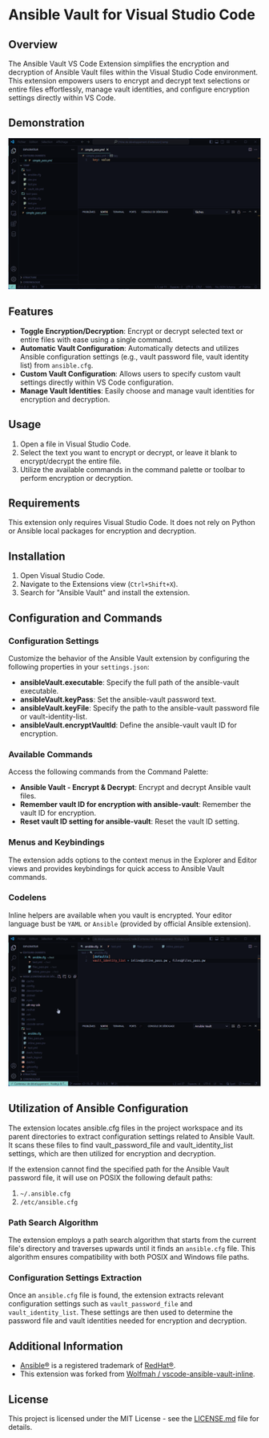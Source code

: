 # Ansible Vault for Visual Studio Code

## Overview

The Ansible Vault VS Code Extension simplifies the encryption and decryption of Ansible Vault files within the Visual Studio Code environment. This extension empowers users to encrypt and decrypt text selections or entire files effortlessly, manage vault identities, and configure encryption settings directly within VS Code.

## Demonstration

![Demonstration all features](.github/assets/features.gif)

## Features

- **Toggle Encryption/Decryption**: Encrypt or decrypt selected text or entire files with ease using a single command.
- **Automatic Vault Configuration**: Automatically detects and utilizes Ansible configuration settings (e.g., vault password file, vault identity list) from `ansible.cfg`.
- **Custom Vault Configuration**: Allows users to specify custom vault settings directly within VS Code configuration.
- **Manage Vault Identities**: Easily choose and manage vault identities for encryption and decryption.

## Usage

1. Open a file in Visual Studio Code.
2. Select the text you want to encrypt or decrypt, or leave it blank to encrypt/decrypt the entire file.
3. Utilize the available commands in the command palette or toolbar to perform encryption or decryption.

## Requirements

This extension only requires Visual Studio Code. It does not rely on Python or Ansible local packages for encryption and decryption.

## Installation

1. Open Visual Studio Code.
2. Navigate to the Extensions view (`Ctrl+Shift+X`).
3. Search for "Ansible Vault" and install the extension.

## Configuration and Commands

### Configuration Settings

Customize the behavior of the Ansible Vault extension by configuring the following properties in your `settings.json`:

- **ansibleVault.executable**: Specify the full path of the ansible-vault executable.
- **ansibleVault.keyPass**: Set the ansible-vault password text.
- **ansibleVault.keyFile**: Specify the path to the ansible-vault password file or vault-identity-list.
- **ansibleVault.encryptVaultId**: Define the ansible-vault vault ID for encryption.

### Available Commands

Access the following commands from the Command Palette:

- **Ansible Vault - Encrypt & Decrypt**: Encrypt and decrypt Ansible vault files.
- **Remember vault ID for encryption with ansible-vault**: Remember the vault ID for encryption.
- **Reset vault ID setting for ansible-vault**: Reset the vault ID setting.

### Menus and Keybindings

The extension adds options to the context menus in the Explorer and Editor views and provides keybindings for quick access to Ansible Vault commands.

### Codelens

Inline helpers are available when you vault is encrypted. Your editor language bust be `YAML` or `Ansible` (provided by official Ansible extension).

![Demonstration of codelens](.github/assets/codelens.gif)

## Utilization of Ansible Configuration

The extension locates ansible.cfg files in the project workspace and its parent directories to extract configuration settings related to Ansible Vault. It scans these files to find vault_password_file and vault_identity_list settings, which are then utilized for encryption and decryption.

If the extension cannot find the specified path for the Ansible Vault password file, it will use on POSIX the following default paths:

1. `~/.ansible.cfg`
2. `/etc/ansible.cfg`

### Path Search Algorithm

The extension employs a path search algorithm that starts from the current file's directory and traverses upwards until it finds an `ansible.cfg` file. This algorithm ensures compatibility with both POSIX and Windows file paths.

### Configuration Settings Extraction

Once an `ansible.cfg` file is found, the extension extracts relevant configuration settings such as `vault_password_file` and `vault_identity_list`. These settings are then used to determine the password file and vault identities needed for encryption and decryption.

## Additional Information

- [Ansible®](https://docs.ansible.com/ansible/latest/dev_guide/style_guide/trademarks.html) is a registered trademark of [RedHat®](https://www.redhat.com/en).
- This extension was forked from [Wolfmah / vscode-ansible-vault-inline](https://gitlab.com/wolfmah/vscode-ansible-vault-inline).

## License

This project is licensed under the MIT License - see the [LICENSE.md](https://gitlab.com/wolfmah/vscode-ansible-vault/-/blob/HEAD/LICENSE.md) file for details.
